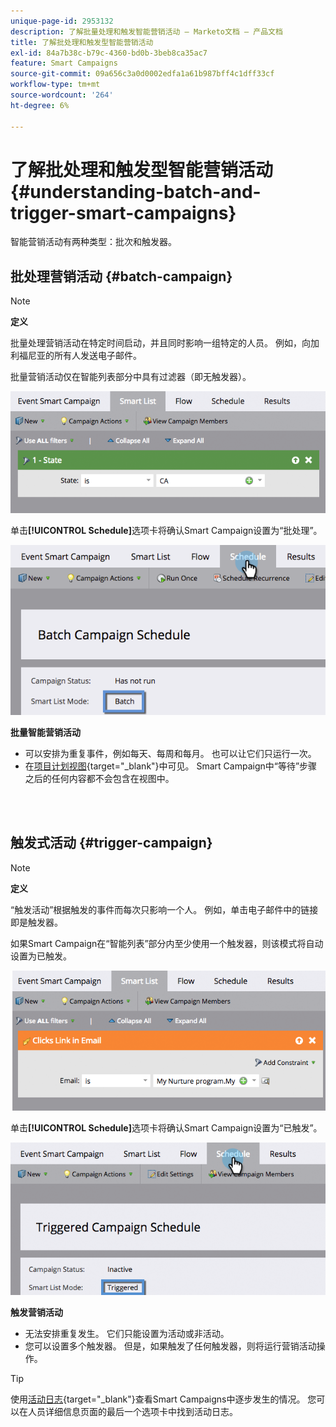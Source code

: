 ```yaml
---
unique-page-id: 2953132
description: 了解批量处理和触发智能营销活动 — Marketo文档 — 产品文档
title: 了解批处理和触发型智能营销活动
exl-id: 84a7b38c-b79c-4360-bd0b-3beb8ca35ac7
feature: Smart Campaigns
source-git-commit: 09a656c3a0d0002edfa1a61b987bff4c1dff33cf
workflow-type: tm+mt
source-wordcount: '264'
ht-degree: 6%

---
```


# 了解批处理和触发型智能营销活动 {#understanding-batch-and-trigger-smart-campaigns}

智能营销活动有两种类型：批次和触发器。

## 批处理营销活动 {#batch-campaign}

>[!NOTE]
>
>**定义**
>
>批量处理营销活动在特定时间启动，并且同时影响一组特定的人员。 例如，向加利福尼亚的所有人发送电子邮件。

批量营销活动仅在智能列表部分中具有过滤器（即无触发器）。

![](assets/understanding-batch-and-trigger-smart-campaigns-1.png)

单击&#x200B;**[!UICONTROL Schedule]**&#x200B;选项卡将确认Smart Campaign设置为“批处理”。

![](assets/understanding-batch-and-trigger-smart-campaigns-2.png)

**批量智能营销活动**

* 可以安排为重复事件，例如每天、每周和每月。 也可以让它们只运行一次。
* 在[项目计划视图](/help/marketo/product-docs/core-marketo-concepts/programs/program-schedule-view/navigating-the-program-schedule-view.md){target="_blank"}中可见。 Smart Campaign中“等待”步骤之后的任何内容都不会包含在视图中。

<br> 

## 触发式活动 {#trigger-campaign}

>[!NOTE]
>
>**定义**
>
>“触发活动”根据触发的事件而每次只影响一个人。 例如，单击电子邮件中的链接即是触发器。

如果Smart Campaign在“智能列表”部分内至少使用一个触发器，则该模式将自动设置为已触发。

![](assets/understanding-batch-and-trigger-smart-campaigns-3.png)

单击&#x200B;**[!UICONTROL Schedule]**&#x200B;选项卡将确认Smart Campaign设置为“已触发”。

![](assets/understanding-batch-and-trigger-smart-campaigns-4.png)

**触发营销活动**

* 无法安排重复发生。 它们只能设置为活动或非活动。
* 您可以设置多个触发器。 但是，如果触发了任何触发器，则将运行营销活动操作。

>[!TIP]
>
>使用[活动日志](/help/marketo/product-docs/core-marketo-concepts/smart-lists-and-static-lists/managing-people-in-smart-lists/locate-the-activity-log-for-a-person.md){target="_blank"}查看Smart Campaigns中逐步发生的情况。 您可以在人员详细信息页面的最后一个选项卡中找到活动日志。
